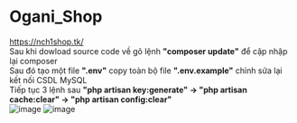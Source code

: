 # Ogani_Shop
https://nch1shop.tk/ <br>
Sau khi dowload source code về gõ lệnh <b>"composer update"</b> để cập nhập lại composer <br>
Sau đó tạo một file <b>".env"</b> copy toàn bộ file <b>".env.example"</b> chỉnh sửa lại kết nối CSDL MySQL<br>
Tiếp tục 3 lệnh sau <b>"php artisan key:generate" -> "php artisan cache:clear" -> "php artisan config:clear"</b> <br>
![image](https://user-images.githubusercontent.com/96273974/148952912-9af92782-59a2-4731-af5b-d3d9d6efae7b.png)
![image](https://user-images.githubusercontent.com/96273974/148952957-e3259871-3bd2-4ecd-8ed3-8194cd79bec4.png)

